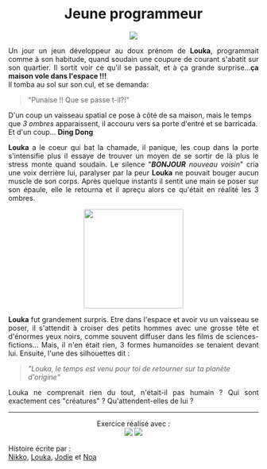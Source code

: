 <h1 align=center>Jeune programmeur</h1></n></n></n>
<p align="center">
<img src="https://media.giphy.com/media/fQZX2aoRC1Tqw/giphy.gif">
</p>

<p align="justify">Un jour un jeun développeur au doux prénom de <b>Louka</b>, programmait comme à son habitude, quand soudain une coupure de courant s'abatit sur son quartier. Il sortit voir ce qu'il se passait, et à ça grande surprise...<b>ça maison vole dans l'espace !!!</b></br>
Il tomba au sol sur son cul, et se demanda:

> "Punaise !! Que se passe t-il?!"</br>

D'un coup un vaisseau spatial ce pose à côté de sa maison, mais le temps que <i>3 ombres</i> apparaissent, il accouru vers sa porte d'entré et se barricada. Et d'un coup... <b>Ding Dong</b><p>

<p align="justify"><b>Louka</b> a le coeur qui bat la chamade, il panique, les coup dans la porte s'intensifie plus il essaye de trouver un moyen de se sortir de là plus le stress monte quand soudain. Le silence "<b><i>BONJOUR</b> nouveau voisin</i>" cria une voix derrière lui, paralyser par la peur <b>Louka</b> ne pouvait bouger aucun muscle de son corps. Après quelque instants  il sentit une main se poser sur son épaule, elle le retourna et il apreçu alors ce qu'était en réalité les 3 ombres.</p>
<p align="center">
<img src="https://i.pinimg.com/736x/21/83/38/218338f078108647cce9a2fef0139048.jpg" width=200px> 
</p>

<p align="justify"><b>Louka</b> fut grandement surpris. Etre dans l'espace et avoir vu un vaisseau se poser, il s'attendit à croiser des petits hommes avec une grosse tête et d'énormes yeux noirs, comme souvent diffuser dans les films de sciences-fictions...  Mais, il n'en était rien, 3 formes humanoïdes se tenaient devant lui.
Ensuite, l'une des silhouettes dit : 

><i>"Louka, le temps est venu pour toi de retourner sur ta planète d'origine"</i>

<p align="justify">Louka ne comprenait rien du tout, n'était-il pas humain ? Qui sont exactement ces "créatures" ? Qu'attendent-elles de lui ?


-------------------------------------------------------------------------------
<p align="center">
Exercice réalisé avec :<br>
<img src="https://img.shields.io/badge/Git-white?&logo=git&style=for-the-badge"> 
<img src="https://img.shields.io/badge/Github-283747?&logo=github&style=for-the-badge"> 



Histoire écrite par :<br>
[Nikko](https://github.com/LeShib), 
[Louka](https://github.com/LinoLouka),
[Jodie](https://github.com/JodieAddis) et
[Noa](https://github.com/osiriscity)
